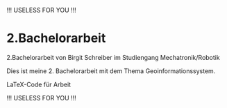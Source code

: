 !!! USELESS FOR YOU !!!

2.Bachelorarbeit
================

2.Bachelorarbeit von Birgit Schreiber im Studiengang Mechatronik/Robotik

Dies ist meine 2. Bachelorarbeit mit dem Thema Geoinformationssystem.

LaTeX-Code für Arbeit

!!! USELESS FOR YOU !!!
